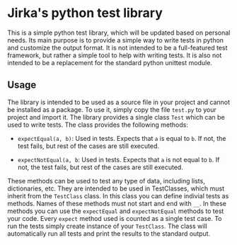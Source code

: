 # Jirka's python test library
This is a simple python test library, which will be updated based on personal needs. Its main purpose is to provide a simple way to write tests in python and customize the output format. It is not intended to be a full-featured test framework, but rather a simple tool to help with writing tests. It is also not intended to be a replacement for the standard python unittest module. 

## Usage
The library is intended to be used as a source file in your project and cannot be installed as a package. To use it, simply copy the file `test.py` to your project and import it. The library provides a single class `Test` which can be used to write tests. The class provides the following methods:

* `expectEqual(a, b)`: Used in tests. Expects that `a` is equal to `b`. If not, the test fails, but rest of the cases are still executed.
  
* `expectNotEqual(a, b`: Used in tests. Expects that `a` is not equal to `b`. If not, the test fails, but rest of the cases are still executed.

These methods can be used to test any type of data, including lists, dictionaries, etc. They are intended to be used in TestClasses, which must inherit from the `TestClass` class. In this class you can define indivial tests as methods. Names of these methods must not start and end with `__`. In these methods you can use the `expectEqual` and `expectNotEqual` methods to test your code. Every `expect` method used is counted as a single test case. To run the tests simply create instance of your `TestClass`. The class will automatically run all tests and print the results to the standard output.